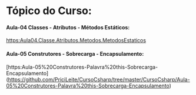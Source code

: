 # Tópico do Curso:
#### Aula-04 Classes - Atributos - Métodos Estáticos:
[https:Aula04.Classe.Atributos.Metodos.MetodosEstaticos](https://github.com/PriciLeite/CursoCsharp/tree/master/CursoCsharp/Aula04.Classe.Atributos.Metodos.MetodosEstaticos)


#### Aula-05 Construtores - Sobrecarga - Encapsulamento:
[https:Aula-05%20Construtores-Palavra%20this-Sobrecarga-Encapsulamento]
(https://github.com/PriciLeite/CursoCsharp/tree/master/CursoCsharp/Aula-05%20Construtores-Palavra%20this-Sobrecarga-Encapsulamento)
